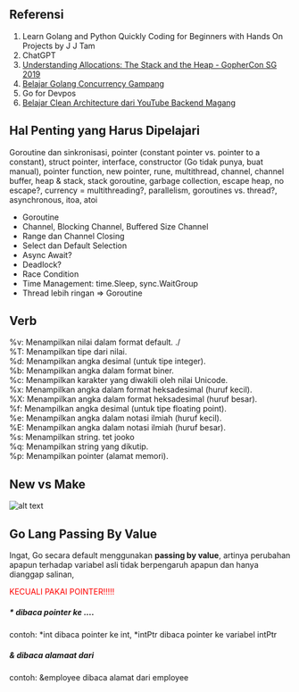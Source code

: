 ## Referensi
1. Learn Golang and Python Quickly Coding for Beginners with Hands On Projects by J J Tam
2. ChatGPT
3. [Understanding Allocations: The Stack and the Heap - GopherCon SG 2019](https://www.youtube.com/watch?v=ZMZpH4yT7M0)
4. [Belajar Golang Concurrency Gampang](https://www.youtube.com/watch?v=fHxCpoF88Qg)
5. Go for Devpos
6. [Belajar Clean Architecture dari YouTube Backend Magang](https://github.com/medivh13/for_learning_2)

## Hal Penting yang Harus Dipelajari
Goroutine dan sinkronisasi, pointer (constant pointer vs. pointer to a constant), struct pointer, interface, constructor (Go tidak punya, buat manual), pointer function, new pointer, rune, multithread, channel, channel buffer, heap & stack, stack goroutine, garbage collection, escape heap, no escape?, currency = multithreading?, parallelism, goroutines vs. thread?, asynchronous, itoa, atoi
- Goroutine
- Channel, Blocking Channel, Buffered Size Channel
- Range dan Channel Closing
- Select dan Default Selection
- Async Await?
- Deadlock?
- Race Condition
- Time Management: time.Sleep, sync.WaitGroup
- Thread lebih ringan => Goroutine

## Verb
%v: Menampilkan nilai dalam format default. ./  
%T: Menampilkan tipe dari nilai.  
%d: Menampilkan angka desimal (untuk tipe integer).  
%b: Menampilkan angka dalam format biner.  
%c: Menampilkan karakter yang diwakili oleh nilai Unicode.  
%x: Menampilkan angka dalam format heksadesimal (huruf kecil).  
%X: Menampilkan angka dalam format heksadesimal (huruf besar).  
%f: Menampilkan angka desimal (untuk tipe floating point).  
%e: Menampilkan angka dalam notasi ilmiah (huruf kecil).  
%E: Menampilkan angka dalam notasi ilmiah (huruf besar).  
%s: Menampilkan string. tet jooko  
%q: Menampilkan string yang dikutip.  
%p: Menampilkan pointer (alamat memori).  

## New vs Make
![alt text](image.png)

## Go Lang Passing By Value

Ingat, Go secara default menggunakan **passing by value**, artinya perubahan apapun terhadap variabel asli tidak berpengaruh apapun dan hanya dianggap salinan, 

<span style="color:red">KECUALI PAKAI POINTER!!!!!</span>

##### * dibaca pointer ke .... 
contoh: *int dibaca pointer ke int, *intPtr dibaca pointer ke variabel intPtr

##### & dibaca alamaat dari
contoh: &employee dibaca alamat dari employee
